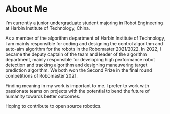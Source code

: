 # About Me

I'm currently a junior undergraduate student majoring in Robot Engineering at Harbin Institute of Technology, China.

As a member of the algorithm department of Harbin Institute of Technology, I am mainly responsible for coding and designing the control algorithm and auto-aim algorithm for the robots in the Robomaster 2021/2022. In 2022, I became the deputy captain of the team and leader of the algorithm department, mainly responsible for developing high performance robot detection and tracking algorithm and designing maneuvering target prediction algorithm. We both won the Second Prize in the final round competitions of Robomaster 2021.

Finding meaning in my work is important to me. I prefer to work with passionate teams on projects with the potential to bend the future of humanity towards better outcomes.

Hoping to contribute to open source robotics.